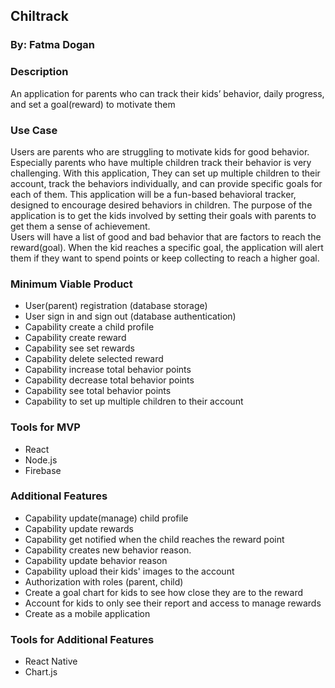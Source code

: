 ## Chiltrack

### By: Fatma Dogan

### Description
An application for parents who can track their kids’ behavior, daily progress, and set a goal(reward) to motivate them

### Use Case

Users are parents who are struggling to motivate kids for good behavior. Especially parents who have multiple children track their behavior is very challenging. With this application, They can set up multiple children to their account, track the behaviors individually, and can provide specific goals for each of them.
This application will be a fun-based behavioral tracker, designed to encourage desired behaviors in children. The purpose of the application is to get the kids involved by setting their goals with parents to get them a sense of achievement.  
Users will have a list of good and bad behavior that are factors to reach the reward(goal). When the kid reaches a specific goal, the application will alert them if they want to spend points or keep collecting to reach a higher goal.

### Minimum Viable Product

* User(parent) registration (database storage)
* User sign in and sign out (database authentication)
*  Capability create a child profile
*  Capability create reward
* Capability see set rewards
*  Capability delete selected reward
*  Capability increase total behavior points
* Capability decrease total behavior points
*  Capability see total behavior points
*  Capability to set up multiple children to their account

 
### Tools for MVP

* React 
* Node.js
* Firebase

### Additional Features

* Capability update(manage) child profile
*  Capability update rewards
*  Capability get notified when the child reaches the reward point 
*  Capability creates new behavior reason.
*  Capability update behavior reason
*  Capability upload their kids' images to the account
*  Authorization with roles (parent, child)
*  Create a goal chart for kids to see how close they are to the reward
*  Account for kids to only see their report and access to manage rewards
*  Create as a mobile application

### Tools for Additional Features

* React Native
* Chart.js
